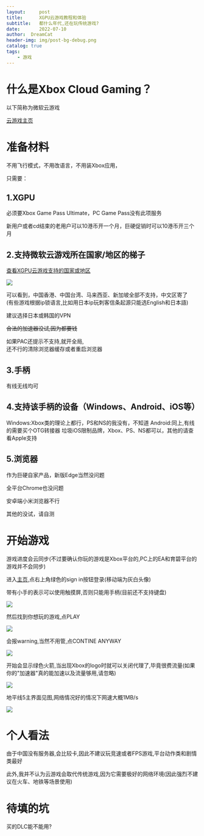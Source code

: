 ```yaml
---
layout:     post
title:      XGPU云游戏教程和体验
subtitle:   都什么年代,还在玩传统游戏?
date:       2022-07-10
author:  DreamCat
header-img: img/post-bg-debug.png
catalog: true
tags:
    - 游戏
---
```


# 什么是Xbox Cloud Gaming？

以下简称为微软云游戏

<a href="https://www.xbox.com/en-US/play" target="_blank">云游戏主页</a>

# 准备材料

不用飞行模式，不用改语言，不用装Xbox应用，

只需要：

## 1.XGPU

必须要Xbox Game Pass Ultimate，PC Game Pass没有此项服务

新用户或者cd结束的老用户可以10港币开一个月，巨硬促销时可以10港币开三个月

## 2.支持微软云游戏所在国家/地区的梯子

<a href="https://www.xbox.com/zh-HK/regions" target="_blank">查看XGPU云游戏支持的国家或地区</a>

![](https://github.com/DreamingCats/dreamingcats.github.io/raw/main/img/XGP/cloudlocation.png)

可以看到，中国香港、中国台湾、马来西亚、新加坡全部不支持，中文区寄了  
(有些游戏根据ip锁语言,比如用日本ip玩刺客信条起源只能选English和日本語)

建议选择日本或韩国的VPN

~~合法的加速器没试,因为都要钱~~

如果PAC还提示不支持,就开全局,  
还不行的清除浏览器缓存或者重启浏览器

## 3.手柄

有线无线均可

## 4.支持该手柄的设备（Windows、Android、iOS等）

Windows:Xbox类的理论上都行，PS和NS的我没有，不知道
Android:同上,有线的需要买个OTG转接器
垃圾iOS限制品牌，Xbox、PS、NS都可以，其他的请查看Apple支持

## 5.浏览器

作为巨硬自家产品，新版Edge当然没问题

全平台Chrome也没问题

安卓端小米浏览器不行

其他的没试，请自测

# 开始游戏

游戏进度会云同步(不过要确认你玩的游戏是Xbox平台的,PC上的EA和育碧平台的游戏并不会同步)

进入<a href="https://www.xbox.com/en-US/play" target="_blank">主页</a>,点右上角绿色的sign in按钮登录(移动端为灰白头像)

带有小手的表示可以使用触摸屏,否则只能用手柄(目前还不支持键盘)

![](https://github.com/DreamingCats/dreamingcats.github.io/raw/main/img/XGP/touch.jpg)

然后找到你想玩的游戏,点PLAY

![](https://github.com/DreamingCats/dreamingcats.github.io/raw/main/img/XGP/play.jpg)

会报warning,当然不用管,点CONTINE ANYWAY

![](https://github.com/DreamingCats/dreamingcats.github.io/raw/main/img/XGP/continueanyway.jpg)

开始会显示绿色火箭,当出现Xbox的logo时就可以关闭代理了,毕竟很费流量(如果你的"加速器"真的能加速以及流量够用,请忽略)

![](https://github.com/DreamingCats/dreamingcats.github.io/raw/main/img/XGP/xboxlogo.jpg)

地平线5主界面见图,网络情况好的情况下网速大概1MB/s

![](https://github.com/DreamingCats/dreamingcats.github.io/raw/main/img/XGP/fh5.jpg)

# 个人看法

由于中国没有服务器,会比较卡,因此不建议玩竞速或者FPS游戏,平台动作类和剧情类最好

此外,我并不认为云游戏会取代传统游戏,因为它需要极好的网络环境(因此强烈不建议在火车、地铁等场景使用)

# 待填的坑

买的DLC能不能用?
